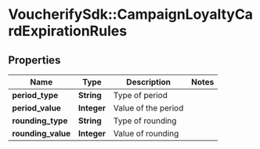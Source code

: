 # VoucherifySdk::CampaignLoyaltyCardExpirationRules

## Properties

| Name | Type | Description | Notes |
| ---- | ---- | ----------- | ----- |
| **period_type** | **String** | Type of period |  |
| **period_value** | **Integer** | Value of the period |  |
| **rounding_type** | **String** | Type of rounding |  |
| **rounding_value** | **Integer** | Value of rounding |  |

